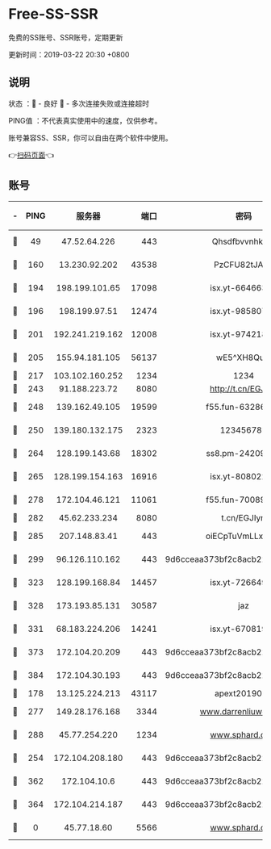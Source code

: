# Free-SS-SSR

免费的SS账号、SSR账号，定期更新

更新时间：2019-03-22 20:30 +0800

## 说明

状态     ：🙂 - 良好 🙁 - 多次连接失败或连接超时

PING值   ：不代表真实使用中的速度，仅供参考。

账号兼容SS、SSR，你可以自由在两个软件中使用。

👉[扫码页面](https://liesauer.github.io/Free-SS-SSR/)👈

## 账号

|-|PING|服务器|端口|密码|加密方式|区域|
|:----:|:----:|:-----:|-----:|:----:|:----:|:----:|
|🙂|49|47.52.64.226|443|Qhsdfbvvnhkm1|aes-256-cfb|HK|
|🙂|160|13.230.92.202|43538|PzCFU82tJAdZ|aes-256-cfb|JP|
|🙂|194|198.199.101.65|17098|isx.yt-66466374|aes-256-cfb|US|
|🙂|196|198.199.97.51|12474|isx.yt-98580755|aes-256-cfb|US|
|🙂|201|192.241.219.162|12008|isx.yt-97421893|aes-256-cfb|US|
|🙂|205|155.94.181.105|56137|wE5^XH8Quw|aes-256-cfb|US|
|🙂|217|103.102.160.252|1234|1234|rc4-md5|JP|
|🙂|243|91.188.223.72|8080|http://t.cn/EGJIyrl|rc4-md5|RU|
|🙂|248|139.162.49.105|19599|f55.fun-63286751|aes-256-cfb|SG|
|🙂|250|139.180.132.175|2323|123456789|aes-256-cfb|SG|
|🙂|264|128.199.143.68|18302|ss8.pm-24209175|aes-256-cfb|SG|
|🙂|265|128.199.154.163|16916|isx.yt-80802221|aes-256-cfb|SG|
|🙂|278|172.104.46.121|11061|f55.fun-70089612|aes-256-cfb|SG|
|🙂|282|45.62.233.234|8080|t.cn/EGJIyrl|rc4-md5|CA|
|🙂|285|207.148.83.41|443|oiECpTuVmLLxk4Ts|aes-256-cfb|AU|
|🙂|299|96.126.110.162|443|9d6cceaa373bf2c8acb22e60b6a58be6|aes-256-cfb|US|
|🙂|323|128.199.168.84|14457|isx.yt-72664924|aes-256-cfb|SG|
|🙂|328|173.193.85.131|30587|jaz|aes-256-cfb|US|
|🙂|331|68.183.224.206|14241|isx.yt-67081924|aes-256-cfb|SG|
|🙂|373|172.104.20.209|443|9d6cceaa373bf2c8acb22e60b6a58be6|aes-256-cfb|US|
|🙂|384|172.104.30.193|443|9d6cceaa373bf2c8acb22e60b6a58be6|aes-256-cfb|US|
|🙂|178|13.125.224.213|43117|apext2019005|chacha20|KR|
|🙂|277|149.28.176.168|3344|www.darrenliuwei.com|aes-256-cfb|AU|
|🙂|288|45.77.254.220|1234|www.sphard.com|aes-256-cfb|SG|
|🙁|254|172.104.208.180|443|9d6cceaa373bf2c8acb22e60b6a58be6|aes-256-cfb|US|
|🙁|362|172.104.10.6|443|9d6cceaa373bf2c8acb22e60b6a58be6|aes-256-cfb|US|
|🙁|364|172.104.214.187|443|9d6cceaa373bf2c8acb22e60b6a58be6|aes-256-cfb|US|
|🙁|0|45.77.18.60|5566|www.sphard.com|aes-256-cfb|JP|
